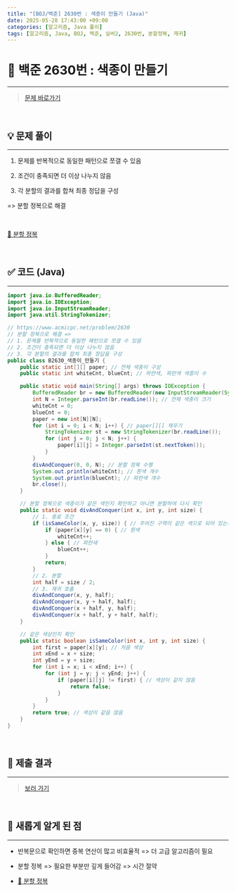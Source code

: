 ```yaml
---
title: "[BOJ/백준] 2630번 : 색종이 만들기 (Java)"
date: 2025-05-28 17:43:00 +09:00
categories: [알고리즘, Java 풀이]
tags: [알고리즘, Java, BOJ, 백준, 실버2, 2630번, 분할정복, 재귀]
---
```


<!-- ========================================================================== -->

# 📘 백준 2630번 : 색종이 만들기

---

> [문제 바로가기](https://www.acmicpc.net/problem/2630)

<br>

<!-- ========================================================================== -->

## 💡 문제 풀이

---

1. 문제를 반복적으로 동일한 패턴으로 쪼갤 수 있음

2. 조건이 충족되면 더 이상 나누지 않음

3. 각 분할의 결과를 합쳐 최종 정답을 구성

=> 분할 정복으로 해결

<br>

[📝 분할 정복](https://juyeoon.github.io/posts/algorithm-divide-and-conquer/)

<br>

<!-- ========================================================================== -->

## ✅ 코드 (Java)

---

```java
import java.io.BufferedReader;
import java.io.IOException;
import java.io.InputStreamReader;
import java.util.StringTokenizer;

// https://www.acmicpc.net/problem/2630
// 분할 정복으로 해결 =>
// 1. 문제를 반복적으로 동일한 패턴으로 쪼갤 수 있음
// 2. 조건이 충족되면 더 이상 나누지 않음
// 3. 각 분할의 결과를 합쳐 최종 정답을 구성
public class B2630_색종이_만들기 {
	public static int[][] paper; // 전체 색종이 구성
	public static int whiteCnt, blueCnt; // 하얀색, 파란색 색종이 수

	public static void main(String[] args) throws IOException {
		BufferedReader br = new BufferedReader(new InputStreamReader(System.in));
		int N = Integer.parseInt(br.readLine()); // 전체 색종이 크기
		whiteCnt = 0;
		blueCnt = 0;
		paper = new int[N][N];
		for (int i = 0; i < N; i++) { // paper[][] 채우기
			StringTokenizer st = new StringTokenizer(br.readLine());
			for (int j = 0; j < N; j++) {
				paper[i][j] = Integer.parseInt(st.nextToken());
			}
		}
		divAndConquer(0, 0, N); // 분할 정복 수행
		System.out.println(whiteCnt); // 흰색 개수
		System.out.println(blueCnt); // 파란색 개수
		br.close();
	}

	// 분할 정복으로 색종이가 같은 색인지 확인하고 아니면 분할하여 다시 확인
	public static void divAndConquer(int x, int y, int size) {
		// 1. 종료 조건
		if (isSameColor(x, y, size)) { // 주어진 구역이 같은 색으로 되어 있는지 확인
			if (paper[x][y] == 0) { // 흰색
				whiteCnt++;
			} else { // 파란새
				blueCnt++;
			}
			return;
		}
		// 2. 분할
		int half = size / 2;
		// 3. 재귀 호출
		divAndConquer(x, y, half);
		divAndConquer(x, y + half, half);
		divAndConquer(x + half, y, half);
		divAndConquer(x + half, y + half, half);
	}

	// 같은 색상인지 확인
	public static boolean isSameColor(int x, int y, int size) {
		int first = paper[x][y]; // 처음 색상
		int xEnd = x + size;
		int yEnd = y + size;
		for (int i = x; i < xEnd; i++) {
			for (int j = y; j < yEnd; j++) {
				if (paper[i][j] != first) { // 색상이 같지 않음
					return false;
				}
			}
		}
		return true; // 색상이 같음 않음
	}
}


```

<br>

<!-- ========================================================================== -->

## 💾 제출 결과

---

> [보러 가기](https://www.acmicpc.net/status?from_mine=1&problem_id=2630&user_id=juyn2000)

<br>

<!-- ========================================================================== -->

## 🧩 새롭게 알게 된 점

---

- 반복문으로 확인하면 중복 연산이 많고 비효율적 => 더 고급 알고리즘이 필요

- 분할 정복 => 필요한 부분만 깊게 들어감 => 시간 절약

- [📝 분할 정복](https://juyeoon.github.io/posts/algorithm-divide-and-conquer/)

<br>

<!-- ========================================================================== -->

<!--

## 🔗 참고한 자료

---

- []()

- []()

<br>
-->
